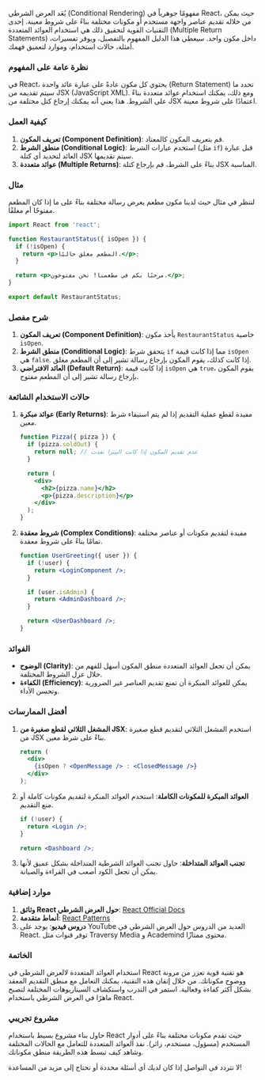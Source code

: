 يُعَد العرض الشرطي (Conditional Rendering) مفهومًا جوهرياً في React، حيث يمكن من خلاله تقديم عناصر واجهة مستخدم أو مكونات مختلفة بناءً على شروط معينة. إحدى التقنيات القوية لتحقيق ذلك هي استخدام العوائد المتعددة (Multiple Return Statements) داخل مكون واحد. سيغطي هذا الدليل المفهوم بالتفصيل، ويوفر تفسيرات، أمثلة، حالات استخدام، وموارد لتعميق فهمك.

### نظرة عامة على المفهوم

في React، يحتوي كل مكون عادةً على عبارة عائد واحدة (Return Statement) تحدد ما سيتم تقديمه من JSX (JavaScript XML). ومع ذلك، يمكنك استخدام عوائد متعددة بناءً على الشروط. هذا يعني أنه يمكنك إرجاع كتل مختلفة من JSX اعتمادًا على شروط معينة.

### كيفية العمل

1. **تعريف المكون (Component Definition)**: قم بتعريف المكون كالمعتاد.
2. **منطق الشرط (Conditional Logic)**: استخدم عبارات الشرط (مثل `if`) قبل عبارة العائد لتحديد أي كتلة JSX سيتم تقديمها.
3. **عوائد متعددة (Multiple Returns)**: بناءً على الشرط، قم بإرجاع كتلة JSX المناسبة.

### مثال

لننظر في مثال حيث لدينا مكون مطعم يعرض رسالة مختلفة بناءً على ما إذا كان المطعم مفتوحًا أم مغلقًا.

```jsx
import React from 'react';

function RestaurantStatus({ isOpen }) {
  if (!isOpen) {
    return <p>المطعم مغلق حاليًا.</p>;
  }

  return <p>مرحبًا بكم في مطعمنا! نحن مفتوحون.</p>;
}

export default RestaurantStatus;
```

### شرح مفصل

1. **تعريف المكون (Component Definition)**: يأخذ مكون `RestaurantStatus` خاصية `isOpen`.
2. **منطق الشرط (Conditional Logic)**: يتحقق شرط `if` مما إذا كانت قيمة `isOpen` هي `false`. إذا كانت كذلك، يقوم المكون بإرجاع رسالة تشير إلى أن المطعم مغلق.
3. **العائد الافتراضي (Default Return)**: إذا كانت قيمة `isOpen` هي `true`، يقوم المكون بإرجاع رسالة تشير إلى أن المطعم مفتوح.

### حالات الاستخدام الشائعة

1. **عوائد مبكرة (Early Returns)**: مفيدة لقطع عملية التقديم إذا لم يتم استيفاء شرط معين.
   ```jsx
   function Pizza({ pizza }) {
     if (pizza.soldOut) {
       return null; // عدم تقديم المكون إذا كانت البيتزا نفدت
     }

     return (
       <div>
         <h2>{pizza.name}</h2>
         <p>{pizza.description}</p>
       </div>
     );
   }
   ```

2. **شروط معقدة (Complex Conditions)**: مفيدة لتقديم مكونات أو عناصر مختلفة تمامًا بناءً على شروط معقدة.
   ```jsx
   function UserGreeting({ user }) {
     if (!user) {
       return <LoginComponent />;
     }

     if (user.isAdmin) {
       return <AdminDashboard />;
     }

     return <UserDashboard />;
   }
   ```

### الفوائد

- **الوضوح (Clarity)**: يمكن أن تجعل العوائد المتعددة منطق المكون أسهل للفهم من خلال عزل الشروط المختلفة.
- **الكفاءة (Efficiency)**: يمكن للعوائد المبكرة أن تمنع تقديم العناصر غير الضرورية وتحسن الأداء.

### أفضل الممارسات

1. **المشغل الثلاثي لقطع صغيرة من JSX**: استخدم المشغل الثلاثي لتقديم قطع صغيرة من JSX بناءً على شرط معين.
   ```jsx
   return (
     <div>
       {isOpen ? <OpenMessage /> : <ClosedMessage />}
     </div>
   );
   ```

2. **العوائد المبكرة للمكونات الكاملة**: استخدم العوائد المبكرة لتقديم مكونات كاملة أو منع التقديم.
   ```jsx
   if (!user) {
     return <Login />;
   }

   return <Dashboard />;
   ```

3. **تجنب العوائد المتداخلة**: حاول تجنب العوائد الشرطية المتداخلة بشكل عميق لأنها يمكن أن تجعل الكود أصعب في القراءة والصيانة.

### موارد إضافية

1. **وثائق React حول العرض الشرطي**: [React Official Docs](https://reactjs.org/docs/conditional-rendering.html)
2. **أنماط متقدمة**: [React Patterns](https://reactpatterns.com/)
3. **دروس فيديو**: يوجد على YouTube العديد من الدروس حول العرض الشرطي في React. توفر قنوات مثل Traversy Media و Academind محتوى ممتازًا.

### الخاتمة

استخدام العوائد المتعددة لالعرض الشرطي في React هو تقنية قوية تعزز من مرونة ووضوح مكوناتك. من خلال إتقان هذه التقنية، يمكنك التعامل مع منطق التقديم المعقد بشكل أكثر كفاءة وفعالية. استمر في التدرب واستكشاف السيناريوهات المختلفة لتصبح ماهرًا في العرض الشرطي باستخدام React.

### مشروع تجريبي

حاول بناء مشروع بسيط باستخدام React حيث تقدم مكونات مختلفة بناءً على أدوار المستخدم (مسؤول، مستخدم، زائر). نفذ العوائد المتعددة للتعامل مع الحالات المختلفة وشاهد كيف تبسط هذه الطريقة منطق مكوناتك.

لا تتردد في التواصل إذا كان لديك أي أسئلة محددة أو تحتاج إلى مزيد من المساعدة!